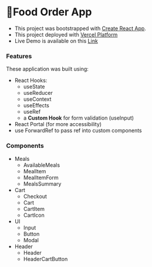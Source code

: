 # 🍕Food Order App

- This project was bootstrapped with [Create React App](https://github.com/facebook/create-react-app).
- This project deployed with [Vercel Platform](https://vercel.com/new?utm_medium=default-template&filter=next.js&utm_source=create-next-app&utm_campaign=create-next-app-readme)
- Live Demo is available on this [Link](https://food-order-app-ten-tau.vercel.app/)

### Features
These application was built using:
- React Hooks:
  - useState
  - useReducer
  - useContext
  - useEffects
  - useRef
  - a **Custom Hook** for form validation (useInput)
- React Portal (for more accessibility)
- use ForwardRef to pass ref into custom components

### Components 
- Meals
  - AvailableMeals
  - MealItem
  - MealItemForm
  - MealsSummary
- Cart
  - Checkout
  - Cart
  - CartItem
  - CartIcon
- UI
  - Input
  - Button
  - Modal
- Header
  - Header
  - HeaderCartButton 
